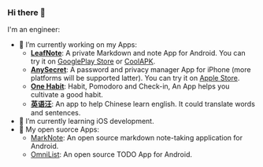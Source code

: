 ﻿### Hi there 👋

I'm an engineer:

- 🔭 I’m currently working on my Apps: 
    - **[LeafNote](https://meiyan.tech/app/home?app=note&lang=en)**: A private Markdown and note App for Android. You can try it on [GooglePlay Store](https://play.google.com/store/apps/details?id=me.shouheng.leafnote) or [CoolAPK](http://www.coolapk.com/apk/280001).
    - **[AnySecret](https://apps.apple.com/cn/app/any-secret/id6448714682)**: A password and privacy manager App for iPhone (more platforms will be supported latter). You can try it on [Apple Store](https://apps.apple.com/cn/app/any-secret/id6448714682).
    - **[One Habit](https://play.google.com/store/apps/details?id=me.shouheng.whatsnext)**: Habit, Pomodoro and Check-in, An App helps you cultivate a good habit.
    - **[英语汪](https://meiyan.tech/app/home?app=english&lang=en)**: An app to help Chinese learn english. It could translate words and sentences.
- 🌱 I’m currently learning iOS development.
- 📱 My open suorce Apps:
    - [MarkNote](https://github.com/Shouheng88/MarkNote): An open source markdown note-taking application for Android.
    - [OmniList](https://github.com/Shouheng88/OmniList): An open source TODO App for Android.
